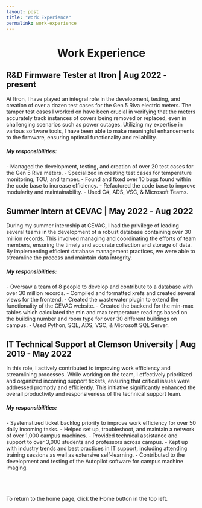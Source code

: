 ```yaml
---
layout: post
title: "Work Experience"
permalink: work-experience
---
```

<h1 class="post-title p-name"><span class="gold"> <div style="text-align:center"> Work Experience </div></span></h1>

<h2 class="post-title p-name"><span class="white">R&D Firmware Tester at Itron | Aug 2022 - present</span></h2>

At Itron, I have played an integral role in the development, testing, and creation of over a dozen test cases for the Gen 5 Riva electric meters. The tamper test cases I worked on have been crucial in verifying that the meters accurately track instances of covers being removed or replaced, even in challenging scenarios such as power outages. Utilizing my expertise in various software tools, I have been able to make meaningful enhancements to the firmware, ensuring optimal functionality and reliability.

<h5>My responsibilities:</h5>
- Managed the development, testing, and creation of over 20 test cases for the Gen 5 Riva meters.
- Specialized in creating test cases for temperature monitoring, TOU, and tamper.
- Found and fixed over 10 bugs found within the code base to increase efficiency.
- Refactored the code base to improve modularity and maintainability.
- Used C#, ADS, VSC, & Microsoft Teams.


<h2 class="post-title p-name"><span class="white">Summer Intern at CEVAC | May 2022 - Aug 2022</span></h2>

During my summer internship at CEVAC, I had the privilege of leading several teams in the development of a robust database containing over 30 million records. This involved managing and coordinating the efforts of team members, ensuring the timely and accurate collection and storage of data. By implementing efficient database management practices, we were able to streamline the process and maintain data integrity.

<h5>My responsibilities:</h5>
- Oversaw a team of 8 people to develop and contribute to a database with over 30 million records.
- Compiled and formatted xrefs and created several views for the frontend.
- Created the wastewater plugin to extend the functionality of the CEVAC website.
- Created the backend for the min-max tables which calculated the min and max temperature readings based on the building number and room type for over 30 different buildings on campus.
- Used Python, SQL, ADS, VSC, & Microsoft SQL Server.



<h2 class="post-title p-name"><span class="white">IT Technical Support at Clemson University | Aug 2019 - May 2022</span></h2>
In this role, I actively contributed to improving work efficiency and streamlining processes. While working on the team, I effectively prioritized and organized incoming support tickets, ensuring that critical issues were addressed promptly and efficiently. This initiative significantly enhanced the overall productivity and responsiveness of the technical support team.

<h5>My responsibilities:</h5>
- Systematized ticket backlog priority to improve work efficiency for over 50 daily incoming tasks.
- Helped set up, troubleshoot, and maintain a network of over 1,000 campus machines.
- Provided technical assistance and support to over 3,000 students and professors across campus.
- Kept up with industry trends and best practices in IT support, including attending training sessions as well as extensive self-learning.
- Contributed to the development and testing of the Autopilot software for campus machine imaging.



<br><br><br>To return to the home page, click the Home button in the top left.